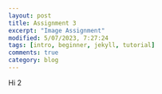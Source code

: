 ```yaml
---
layout: post
title: Assignment 3 
excerpt: "Image Assignment"
modified: 5/07/2023, 7:27:24
tags: [intro, beginner, jekyll, tutorial]
comments: true
category: blog
---
```

Hi 2
